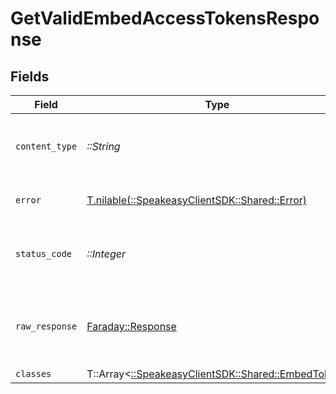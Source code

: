 # GetValidEmbedAccessTokensResponse


## Fields

| Field                                                                                   | Type                                                                                    | Required                                                                                | Description                                                                             |
| --------------------------------------------------------------------------------------- | --------------------------------------------------------------------------------------- | --------------------------------------------------------------------------------------- | --------------------------------------------------------------------------------------- |
| `content_type`                                                                          | *::String*                                                                              | :heavy_check_mark:                                                                      | HTTP response content type for this operation                                           |
| `error`                                                                                 | [T.nilable(::SpeakeasyClientSDK::Shared::Error)](../../models/shared/error.md)          | :heavy_minus_sign:                                                                      | Default error response                                                                  |
| `status_code`                                                                           | *::Integer*                                                                             | :heavy_check_mark:                                                                      | HTTP response status code for this operation                                            |
| `raw_response`                                                                          | [Faraday::Response](https://www.rubydoc.info/gems/faraday/Faraday/Response)             | :heavy_check_mark:                                                                      | Raw HTTP response; suitable for custom response parsing                                 |
| `classes`                                                                               | T::Array<[::SpeakeasyClientSDK::Shared::EmbedToken](../../models/shared/embedtoken.md)> | :heavy_minus_sign:                                                                      | OK                                                                                      |